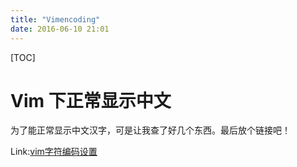 ```yaml
---
title: "Vimencoding"
date: 2016-06-10 21:01
---
```


[TOC]

# Vim 下正常显示中文

为了能正常显示中文汉字，可是让我查了好几个东西。最后放个链接吧！

Link:[vim字符编码设置](http://www.cnblogs.com/freewater/archive/2011/08/26/2154602.html)
